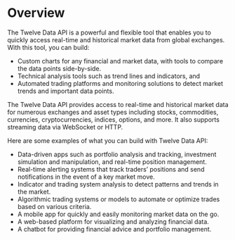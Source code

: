 # Overview

The Twelve Data API is a powerful and flexible tool that enables you to quickly
access real-time and historical market data from global exchanges. With this
tool, you can build:

- Custom charts for any financial and market data, with tools to compare the
  data points side-by-side.
- Technical analysis tools such as trend lines and indicators, and
- Automated trading platforms and monitoring solutions to detect market trends
  and important data points.

The Twelve Data API provides access to real-time and historical market data for
numerous exchanges and asset types including stocks, commodities, currencies,
cryptocurrencies, indices, options, and more. It also supports streaming data
via WebSocket or HTTP.

Here are some examples of what you can build with Twelve Data API:

- Data-driven apps such as portfolio analysis and tracking, investment
  simulation and manipulation, and real-time position management.
- Real-time alerting systems that track traders’ positions and send
  notifications in the event of a key market move.
- Indicator and trading system analysis to detect patterns and trends in the
  market.
- Algorithmic trading systems or models to automate or optimize trades based on
  various criteria.
- A mobile app for quickly and easily monitoring market data on the go.
- A web-based platform for visualizing and analyzing financial data.
- A chatbot for providing financial advice and portfolio management.
